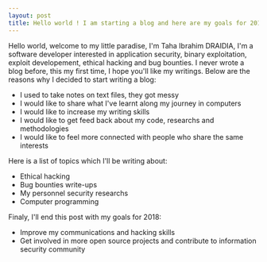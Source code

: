 ```yaml
---
layout: post
title: Hello world ! I am starting a blog and here are my goals for 2018
---
```


Hello world, welcome to my little paradise, I'm Taha Ibrahim DRAIDIA, I'm a software developer interested in application security, binary exploitation, exploit developement, ethical hacking and bug bounties. I never wrote a blog before, this my first time, I hope you'll like my writings. Below are the reasons why I decided to start writing a blog:   
- I used to take notes on text files, they got messy
- I would like to share what I've learnt along my journey in computers
- I would like to increase my writing skills 
- I would like to get feed back about my code, researchs and methodologies
- I would like to feel more connected with people who share  the same interests  

Here is a list of topics which I'll be writing about:
- Ethical hacking  
- Bug bounties write-ups 
- My personnel security researchs 
- Computer programming 

Finaly, I'll end this post with my goals for 2018:  
- Improve  my communications and hacking skills
- Get involved in more open source projects and contribute to information  security community
